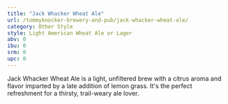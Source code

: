 ```yaml
---
title: "Jack Whacker Wheat Ale"
url: /tommyknocker-brewery-and-pub/jack-whacker-wheat-ale/
category: Other Style
style: Light American Wheat Ale or Lager
abv: 0
ibu: 0
srm: 0
upc: 0
---
```

Jack Whacker Wheat Ale is a light, unfiltered brew with a citrus aroma and flavor imparted by a late addition of lemon grass. It's the perfect refreshment for a thirsty, trail-weary ale lover.
